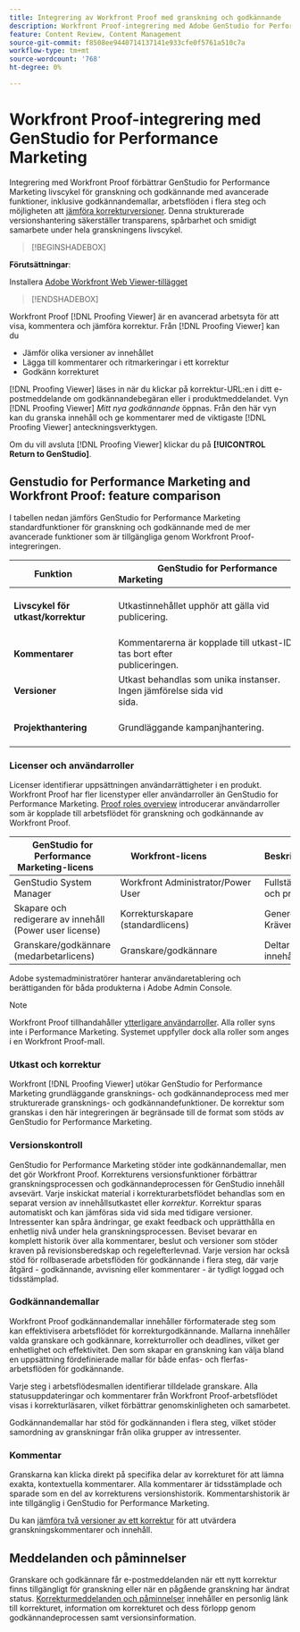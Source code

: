 ```yaml
---
title: Integrering av Workfront Proof med granskning och godkännande
description: Workfront Proof-integrering med Adobe GenStudio for Performance Marketing.
feature: Content Review, Content Management
source-git-commit: f8508ee9440714137141e933cfe0f5761a510c7a
workflow-type: tm+mt
source-wordcount: '768'
ht-degree: 0%

---
```


# Workfront Proof-integrering med GenStudio for Performance Marketing

Integrering med Workfront Proof förbättrar GenStudio for Performance Marketing livscykel för granskning och godkännande med avancerade funktioner, inklusive godkännandemallar, arbetsflöden i flera steg och möjligheten att [jämföra korrekturversioner](https://experienceleague.adobe.com/en/docs/workfront/using/workfront-proof/work-with-proofs-in-wf-proof/review-proofs-web-proofing-viewer/compare-proofs). Denna strukturerade versionshantering säkerställer transparens, spårbarhet och smidigt samarbete under hela granskningens livscykel.

>[!BEGINSHADEBOX]

**Förutsättningar**:

Installera [Adobe Workfront Web Viewer-tillägget](https://experienceleague.adobe.com/en/docs/workfront/using/review-and-approve-work/proofing/review-proofs-in-workfront/review-a-proof/review-proof-in-web-viewer-extension)

>[!ENDSHADEBOX]

Workfront Proof [!DNL Proofing Viewer] är en avancerad arbetsyta för att visa, kommentera och jämföra korrektur. Från [!DNL Proofing Viewer] kan du

* Jämför olika versioner av innehållet
* Lägga till kommentarer och ritmarkeringar i ett korrektur
* Godkänn korrekturet

[!DNL Proofing Viewer] läses in när du klickar på korrektur-URL:en i ditt e-postmeddelande om godkännandebegäran eller i produktmeddelandet. Vyn [!DNL Proofing Viewer] _Mitt nya godkännande_ öppnas. Från den här vyn kan du granska innehåll och ge kommentarer med de viktigaste [!DNL Proofing Viewer] anteckningsverktygen.

Om du vill avsluta [!DNL Proofing Viewer] klickar du på **[!UICONTROL Return to GenStudio]**.

## Genstudio for Performance Marketing and Workfront Proof: feature comparison

I tabellen nedan jämförs GenStudio for Performance Marketing standardfunktioner för granskning och godkännande med de mer avancerade funktioner som är tillgängliga genom Workfront Proof-integreringen.

| Funktion        | GenStudio for Performance Marketing                                                                 | Workfront Proof                                                                 |
|-------------------------------|------------------------------------------------------------------------------------------------------|----------------------------------------------------------------------------------|
| **Livscykel för utkast/korrektur**        | Utkastinnehållet upphör att gälla vid publicering. | Rollbaserade godkännandekedjor i flera steg med tidsstämplade, beständiga loggar.<br> Alla versioner behålls i oändlighet. |
| **Kommentarer**                | Kommentarerna är kopplade till utkast-ID och tas bort efter publiceringen.                                           | Permanenta kommentarer och kommentarer bevaras för granskning och regelefterlevnad.     |
| **Versioner**           | Utkast behandlas som unika instanser.<br>Ingen jämförelse sida vid sida.                                      | Full versionskontroll med jämförelseverktyg för sida vid sida och övertäckning.        |
| **Projekthantering** | Grundläggande kampanjhantering. | Full livscykelhantering för kampanjer, inklusive anpassning, mallar, rapportering och detaljerade revisioner. |

### Licenser och användarroller

Licenser identifierar uppsättningen användarrättigheter i en produkt. Workfront Proof har fler licenstyper eller användarroller än GenStudio for Performance Marketing. [Proof roles overview](https://experienceleague.adobe.com/en/docs/workfront/using/review-and-approve-work/proofing/proofing-overview/proof-roles) introducerar användarroller som är kopplade till arbetsflödet för granskning och godkännande av Workfront Proof.

| GenStudio for Performance Marketing-licens       | Workfront-licens                 | Beskrivning                                                                                                                                                      |
|---------------------------------------------------|-----------------------------------|------------------------------------------------------------------------------------------------------------------------------------------------------------------|
| GenStudio System Manager                          | Workfront Administrator/Power User | Fullständig tillgång till GenStudio Performance Marketing-funktioner som varumärke, persona och produkthantering. Hanterar arbetsflöden och inställningar. Skapar godkännandemallar. |
| Skapare och redigerare av innehåll (Power user license)   | Korrekturskapare (standardlicens)  | Genererar och skickar innehållsutkast. I språkgranskaren överför resurser och initierar korrektur. Kräver en Workfront Proof-licens.                              |
| Granskare/godkännare (medarbetarlicens)        | Granskare/godkännare                 | Deltar i granskningar i flera steg, lägger till kommentarer och godkänner eller avvisar innehåll.                                                                             |

Adobe systemadministratörer hanterar användaretablering och berättiganden för båda produkterna i Adobe Admin Console.

>[!NOTE]
>
> Workfront Proof tillhandahåller [ytterligare användarroller](https://experienceleague.adobe.com/en/docs/workfront/using/review-and-approve-work/proofing/proofing-overview/proof-roles). Alla roller syns inte i Performance Marketing. Systemet uppfyller dock alla roller som anges i en Workfront Proof-mall.

### Utkast och korrektur

Workfront [!DNL Proofing Viewer] utökar GenStudio for Performance Marketing grundläggande gransknings- och godkännandeprocess med mer strukturerade gransknings- och godkännandefunktioner. De korrektur som granskas i den här integreringen är begränsade till de format som stöds av GenStudio for Performance Marketing.

### Versionskontroll

GenStudio for Performance Marketing stöder inte godkännandemallar, men det gör Workfront Proof. Korrekturens versionsfunktioner förbättrar granskningsprocessen och godkännandeprocessen för GenStudio innehåll avsevärt. Varje inskickat material i korrekturarbetsflödet behandlas som en separat version av innehållsutkastet eller _korrektur_. Korrektur sparas automatiskt och kan jämföras sida vid sida med tidigare versioner. Intressenter kan spåra ändringar, ge exakt feedback och upprätthålla en enhetlig nivå under hela granskningsprocessen. Beviset bevarar en komplett historik över alla kommentarer, beslut och versioner som stöder kraven på revisionsberedskap och regelefterlevnad. Varje version har också stöd för rollbaserade arbetsflöden för godkännande i flera steg, där varje åtgärd - godkännande, avvisning eller kommentarer - är tydligt loggad och tidsstämplad.

### Godkännandemallar

Workfront Proof godkännandemallar innehåller förformaterade steg som kan effektivisera arbetsflödet för korrekturgodkännande. Mallarna innehåller valda granskare och godkännare, korrekturroller och deadlines, vilket ger enhetlighet och effektivitet. Den som skapar en granskning kan välja bland en uppsättning fördefinierade mallar för både enfas- och flerfas-arbetsflöden för godkännande.

Varje steg i arbetsflödesmallen identifierar tilldelade granskare. Alla statusuppdateringar och kommentarer från Workfront Proof-arbetsflödet visas i korrekturläsaren, vilket förbättrar genomskinligheten och samarbetet.

Godkännandemallar har stöd för godkännanden i flera steg, vilket stöder samordning av granskningar från olika grupper av intressenter.

### Kommentar

Granskarna kan klicka direkt på specifika delar av korrekturet för att lämna exakta, kontextuella kommentarer. Alla kommentarer är tidsstämplade och sparade som en del av korrekturens versionshistorik. Kommentarshistorik är inte tillgänglig i GenStudio for Performance Marketing.

Du kan [jämföra två versioner av ett korrektur](https://experienceleague.adobe.com/en/docs/workfront/using/workfront-proof/work-with-proofs-in-wf-proof/review-proofs-web-proofing-viewer/compare-proofs) för att utvärdera granskningskommentarer och innehåll.

## Meddelanden och påminnelser

Granskare och godkännare får e-postmeddelanden när ett nytt korrektur finns tillgängligt för granskning eller när en pågående granskning har ändrat status.
[Korrekturmeddelanden och påminnelser](https://experienceleague.adobe.com/en/docs/workfront/using/workfront-proof/proof-notifications-and-reminders/proof-notifications-and-reminders/proof-notifications-and-reminders) innehåller en personlig länk till korrekturet, information om korrekturet och dess förlopp genom godkännandeprocessen samt versionsinformation.
